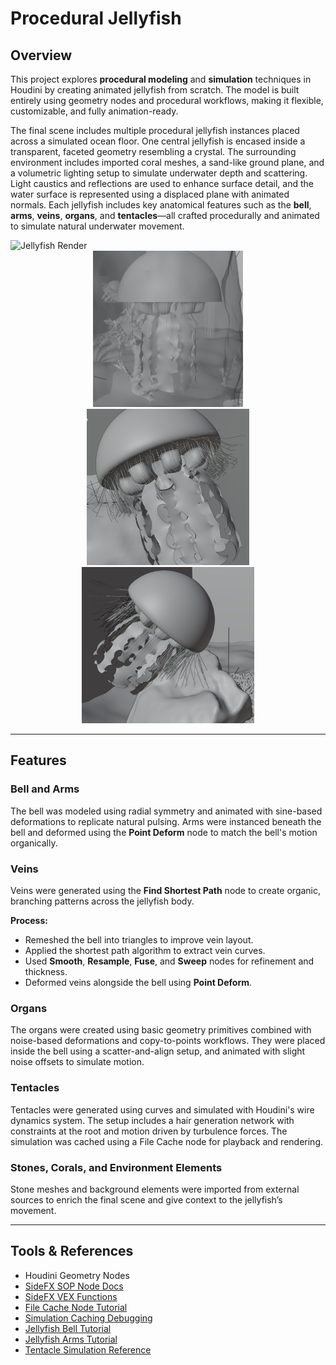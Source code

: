 # Procedural Jellyfish

## Overview
This project explores **procedural modeling** and **simulation** techniques in Houdini by creating animated jellyfish from scratch. The model is built entirely using geometry nodes and procedural workflows, making it flexible, customizable, and fully animation-ready.

The final scene includes multiple procedural jellyfish instances placed across a simulated ocean floor. One central jellyfish is encased inside a transparent, faceted geometry resembling a crystal. The surrounding environment includes imported coral meshes, a sand-like ground plane, and a volumetric lighting setup to simulate underwater depth and scattering. Light caustics and reflections are used to enhance surface detail, and the water surface is represented using a displaced plane with animated normals. Each jellyfish includes key anatomical features such as the **bell**, **arms**, **veins**, **organs**, and **tentacles**—all crafted procedurally and animated to simulate natural underwater movement.

<img height="700" alt="Jellyfish Render" src="demo/demo.gif">

<div align="center">
  <img src="demo/detail1.png" height="250"/>
  <img src="demo/detail2.png" height="250"/>
  <img src="demo/detail3.png" height="250"/>
</div>

---

## Features

### Bell and Arms
The bell was modeled using radial symmetry and animated with sine-based deformations to replicate natural pulsing. Arms were instanced beneath the bell and deformed using the **Point Deform** node to match the bell's motion organically.

### Veins
Veins were generated using the **Find Shortest Path** node to create organic, branching patterns across the jellyfish body.

**Process:**
- Remeshed the bell into triangles to improve vein layout.
- Applied the shortest path algorithm to extract vein curves.
- Used **Smooth**, **Resample**, **Fuse**, and **Sweep** nodes for refinement and thickness.
- Deformed veins alongside the bell using **Point Deform**.

### Organs
The organs were created using basic geometry primitives combined with noise-based deformations and copy-to-points workflows. They were placed inside the bell using a scatter-and-align setup, and animated with slight noise offsets to simulate motion.

### Tentacles
Tentacles were generated using curves and simulated with Houdini's wire dynamics system. The setup includes a hair generation network with constraints at the root and motion driven by turbulence forces. The simulation was cached using a File Cache node for playback and rendering.

### Stones, Corals, and Environment Elements
Stone meshes and background elements were imported from external sources to enrich the final scene and give context to the jellyfish’s movement.

---

## Tools & References

- Houdini Geometry Nodes
- [SideFX SOP Node Docs](https://www.sidefx.com/docs/houdini/nodes/sop/index.html)
- [SideFX VEX Functions](https://www.sidefx.com/docs/houdini/vex/functions/index.html)
- [File Cache Node Tutorial](https://www.youtube.com/watch?v=00s9YWDWFs0)
- [Simulation Caching Debugging](https://www.youtube.com/watch?v=jwIuzB9FkX0)
- [Jellyfish Bell Tutorial](https://www.youtube.com/watch?v=J3X8BB0yNRE)
- [Jellyfish Arms Tutorial](https://www.youtube.com/watch?v=A_oNXqx8XH4)
- [Tentacle Simulation Reference](https://www.youtube.com/watch?v=LN4XXaHQkmU)

